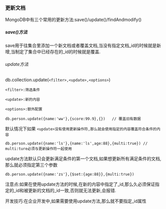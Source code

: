 ### 更新文档

MongoDB中有三个常用的更新方法:save()/update()/findAndmodify()


##### save()方法

save用于往集合里添加一个新文档或者覆盖文档,当没有指定文档_id的时候就是新增,当制定了集合中已经存在的_id的时候就是覆盖.


###### update方法

db.collection.update(`<filter>,<update>,<options>`)

`<filter>:筛选条件`

`<update>:新的内容`

`<options>:额外配置`


```
db.person.update({name:'ww'},{score:99.9},{})	// 覆盖旧有数据
```

默认情况下如果 `<update>没有使用更新操作符,那么就会使用指定的内容覆盖符合条件的内容`

```
db.person.update({name:'ls'},{name:'ls',age:88},{multi:true}) // multi:ture必须与更新操作符一起使用
```

update方法默认只会更新满足条件的第一个文档,如果想更新所有满足条件的文档,那么就必须指定第三个参数

```
db.person.update({name:'zs'},{$set:{age:88}},{multi:true})
```

注意点:如果在使用update方法的时候,在新的内容中指定了_id,那么久必须保证指定的_id和被更新的文档的_id一致,否则就无法更新,会报错.

开发技巧:在企业开发中,如果需要使用update方法,那么就不要指定_id属性
